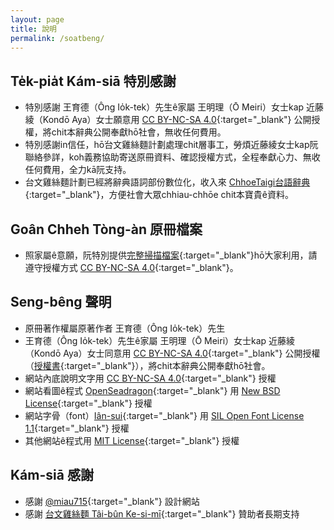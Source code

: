 ```yaml
---
layout: page
title: 說明
permalink: /soatbeng/
---
```


## Te̍k-pia̍t Kám-siā 特別感謝
- 特別感謝 王育德（Ông Io̍k-tek）先生ê家屬 王明理（Ō Meiri）女士kap 近藤綾（Kondō Aya）女士願意用 [CC BY-NC-SA 4.0](https://creativecommons.org/licenses/by-nc-sa/4.0/){:target="_blank"} 公開授權，將chit本辭典公開奉獻hō͘社會，無收任何費用。
- 特別感謝in信任，hō͘台文雞絲麵計劃處理chit層事工，勞煩近藤綾女士kap阮聯絡參詳，koh義務協助寄送原冊資料、確認授權方式，全程奉獻心力、無收任何費用，全力kā阮支持。
- 台文雞絲麵計劃已經將辭典語詞部份數位化，收入來 [ChhoeTaigi台語辭典](https://chhoe.taigi.info/){:target="_blank"}，方便社會大眾chhiau-chhōe chit本寶貴ê資料。

## Goân Chheh Tòng-àn 原冊檔案
- 照家屬ê意願，阮特別提供[完整掃描檔案](https://bit.ly/1957TaioangiSiongiongGilui){:target="_blank"}hō͘大家利用，請遵守授權方式 [CC BY-NC-SA 4.0](https://creativecommons.org/licenses/by-nc-sa/4.0/){:target="_blank"}。

## Seng-bêng 聲明
- 原冊著作權屬原著作者 王育德（Ông Io̍k-tek）先生
- 王育德（Ông Io̍k-tek）先生ê家屬 王明理（Ō Meiri）女士kap 近藤綾（Kondō Aya）女士同意用 [CC BY-NC-SA 4.0](https://creativecommons.org/licenses/by-nc-sa/4.0/){:target="_blank"} 公開授權（[授權書](../chheh_chuliau/siukhoansu.pdf){:target="_blank"}），將chit本辭典公開奉獻hō͘社會。
- 網站內底說明文字用 [CC BY-NC-SA 4.0](https://creativecommons.org/licenses/by-nc-sa/4.0/){:target="_blank"} 授權
- 網站看圖ê程式 [OpenSeadragon](https://openseadragon.github.io/){:target="_blank"} 用 [New BSD License](https://openseadragon.github.io/license/){:target="_blank"} 授權
- 網站字骨（font）[Iân-sui](https://github.com/ButTaiwan/iansui){:target="_blank"} 用 [SIL Open Font License 1.1](https://github.com/ButTaiwan/iansui#%E9%96%8B%E6%BA%90%E6%8E%88%E6%AC%8A%E8%A6%8F%E5%AE%9A){:target="_blank"} 授權
- 其他網站ê程式用 [MIT License](https://raw.githubusercontent.com/ThakTaigi/scannedImgViewer/main/LICENSE){:target="_blank"} 授權

## Kám-siā 感謝
- 感謝 [@miau715](https://github.com/miau715){:target="_blank"} 設計網站
- 感謝 [台文雞絲麵 Tâi-bûn Ke-si-mī](https://r.zecz.ec/JiZo){:target="_blank"} 贊助者長期支持
